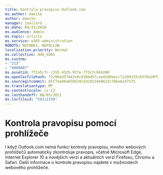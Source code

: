 ```yaml
---
title: Kontrola pravopisu Outlook.com
ms.author: daeite
author: daeite
manager: joallard
ms.date: 04/21/2020
ms.audience: Admin
ms.topic: article
ms.service: o365-administration
ROBOTS: NOINDEX, NOFOLLOW
localization_priority: Normal
ms.collection: Adm_O365
ms.custom:
- "213"
- "8000007"
ms.assetid: 7f2a5cfc-c555-4325-927e-7f3c7c884200
ms.openlocfilehash: f2296ed37442e9c438dd5fcaad3d0aeccf2a56333c6576e20f97889be0478858
ms.sourcegitcommit: b5f7da89a650d2915dc652449623c78be6247175
ms.translationtype: MT
ms.contentlocale: cs-CZ
ms.lasthandoff: 08/05/2021
ms.locfileid: "54112149"
---
```

# <a name="use-your-browser-to-check-spelling"></a>Kontrola pravopisu pomocí prohlížeče

I když Outlook.com nemá funkci kontroly pravopisu, mnoho webových prohlížečů automaticky zkontroluje pravopis, včetně Microsoft Edge, Internet Explorer 10 a novějších verzí a aktuálních verzí Firefoxu, Chromu a Safari. Další informace o kontrole pravopisu najdete v možnostech webového prohlížeče.